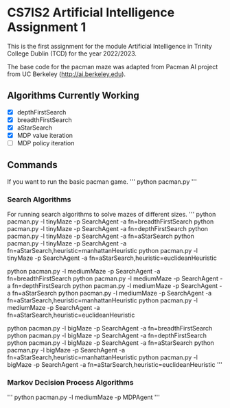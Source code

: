 # CS7IS2 Artificial Intelligence Assignment 1
This is the first assignment for the module Artificial Intelligence in Trinity College Dublin (TCD) for the year 2022/2023.

The base code for the pacman maze was adapted from Pacman AI project from UC Berkeley (http://ai.berkeley.edu).

## Algorithms Currently Working
- [x] depthFirstSearch
- [x] breadthFirstSearch
- [x] aStarSearch
- [x] MDP value iteration
- [ ] MDP policy iteration

## Commands
If you want to run the basic pacman game.
'''
python pacman.py
'''
### Search Algorithms
For running search algorithms to solve mazes of different sizes.
'''
python pacman.py -l tinyMaze -p SearchAgent -a fn=breadthFirstSearch
python pacman.py -l tinyMaze -p SearchAgent -a fn=depthFirstSearch
python pacman.py -l tinyMaze -p SearchAgent -a fn=aStarSearch
python pacman.py -l tinyMaze -p SearchAgent -a fn=aStarSearch,heuristic=manhattanHeuristic 
python pacman.py -l tinyMaze -p SearchAgent -a fn=aStarSearch,heuristic=euclideanHeuristic 

python pacman.py -l mediumMaze -p SearchAgent -a fn=breadthFirstSearch
python pacman.py -l mediumMaze -p SearchAgent -a fn=depthFirstSearch
python pacman.py -l mediumMaze -p SearchAgent -a fn=aStarSearch
python pacman.py -l mediumMaze -p SearchAgent -a fn=aStarSearch,heuristic=manhattanHeuristic 
python pacman.py -l mediumMaze -p SearchAgent -a fn=aStarSearch,heuristic=euclideanHeuristic 

python pacman.py -l bigMaze -p SearchAgent -a fn=breadthFirstSearch
python pacman.py -l bigMaze -p SearchAgent -a fn=depthFirstSearch
python pacman.py -l bigMaze -p SearchAgent -a fn=aStarSearch
python pacman.py -l bigMaze -p SearchAgent -a fn=aStarSearch,heuristic=manhattanHeuristic 
python pacman.py -l bigMaze -p SearchAgent -a fn=aStarSearch,heuristic=euclideanHeuristic
'''
### Markov Decision Process Algorithms
'''
python pacman.py -l mediumMaze -p MDPAgent
'''